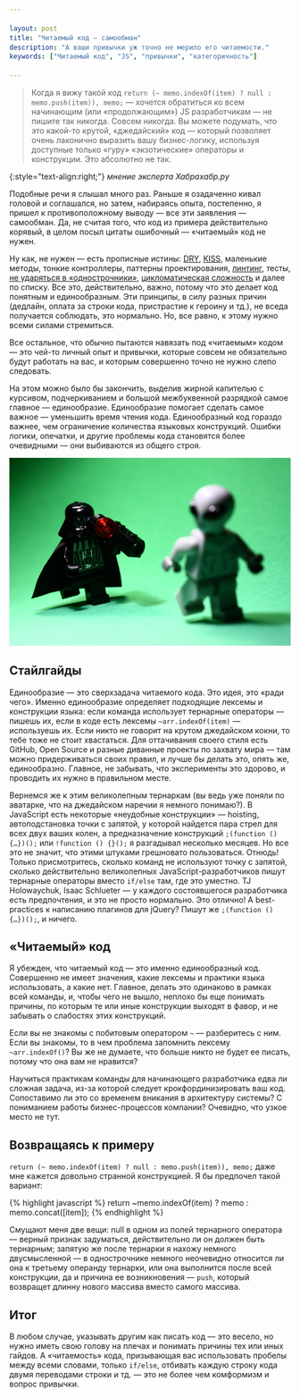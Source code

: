 ```yaml
---

layout: post
title: "Читаемый код — самообман"
description: "А ваши привычки уж точно не мерило его читаемости."
keywords: ["Читаемый код", "JS", "привычки", "категоричность"]

---
```


> Когда я вижу такой код `return (~ memo.indexOf(item) ? null : memo.push(item)), memo;`
— хочется обратиться ко всем начинающим (или «продолжающим») JS разработчикам —
не пишите так никогда. Совсем никогда. Вы можете подумать, что это какой-то крутой,
«джедайский» код — который позволяет очень лаконично выразить вашу бизнес-логику, 
используя доступные только «гуру» «экзотические» операторы и конструкции. 
Это абсолютно не так.

{:style="text-align:right;"}
_мнение эксперта Хабрахабр.ру_

Подобные речи я слышал много раз. Раньше я озадаченно кивал головой и соглашался, но
затем, набираясь опыта, постепенно, я пришел к противополож&shy;ному выводу — 
все эти заявления — самообман. Да, не считая того, что код из примера действительно
корявый, в целом посыл цитаты ошибочный — «читаемый» код не нужен. 

Ну как, не нужен — есть прописные истины: [DRY][4], [KISS][5], маленькие методы,
тонкие контроллеры, паттерны проектирования, [линтинг][3], тесты, [не ударяться в «однострочники»][2], 
[цикломатическая сложность][1] и далее по списку. Все это, действительно, важно, потому что 
это делает код понятным и единообразным. Эти принципы, в силу разных причин (дедлайн, 
оплата за строки кода, пристрастие к героину и тд.), не вседа получается соблюдать, это нормально. 
Но, все равно, к этому нужно всеми силами стремиться.

Все остальное, что обычно пытаются навязать под «читаемым» кодом — это
чей-то личный опыт и привычки, которые совсем не обязательно будут работать
на вас, и которым совершенно точно не нужно слепо следовать.

На этом можно было бы закончить, выделив жирной капителью с курсивом, подчеркиванием
и большой межбуквенной разрядкой самое главное — единообразие. Единообразие помогает сделать
самое важное — уменьшить время чтения кода. Единообразный код гораздо важнее, чем
ограничение количества языковых конструкций. Ошибки логики, опечатки, и другие проблемы кода
становятся более очевидными — они выбиваются из общего строя.

![](/assets/articles-assets/darth-n-alien.jpg)


## Стайлгайды

Единообразие — это сверхзадача читаемого кода. Это идея, это «ради чего». 
Именно единообразие определяет подходящие лексемы и конструкции языка:
если команда использует тернарные операторы — пишешь их, если в коде есть
лексемы `~arr.indexOf(item)` — используешь их. Если никто не говорит
на крутом джедайском кокни, то тебе тоже не стоит хвастаться. Для оттачивания
своего стиля есть GitHub, Open Source и разные диванные проекты по захвату мира
— там можно придерживаться своих правил, и лучше бы делать это, опять же,
единообразно. Главное, не забывать, что эксперименты это здорово, и проводить их
нужно в правильном месте.

Вернемся же к этим великолепным тернаркам (вы ведь уже поняли по аватарке, что на
джедайском наречии я немного понимаю?). В JavaScript есть некоторые «неудобные
конструкции» — hoisting, автоподстановка точки с запятой, у которой найдется
пара стрел для всех двух ваших колен, а предназначение конструкций `;(function () {…})();`
или `!function () {}();` я разгадывал несколько месяцев. Но все это не значит, что этими
штуками грешновато пользоваться. Отнюдь! Только присмотритесь, сколько команд
не используют точку с запятой, сколько действительно великолепных JavaScript-разработчиков
пишут тернарные операторы вместо `if/else` там, где это уместно. TJ Holowaychuk, Isaac Schlueter —
у каждого состоявшегося разработчика есть предпочтения, и это не просто нормально. Это отлично! А best-practices
к написанию плагинов для jQuery? Пишут же `;(function () {…})();`, и ничего.


##  «Читаемый» код

Я убежден, что читаемый код — это именно единообразный код. Совершенно не имеет 
значения, какие лексемы и практики языка использовать, а какие нет. Главное, 
делать это одинаково в рамках всей команды, и, чтобы чего не вышло, неплохо 
бы еще понимать причины, по которым те или иные конструкции выходят в фавор, и
не забывать о слабостях этих конструкций.

Если вы не знакомы с побитовым оператором `~` — разберитесь с ним. Если вы 
знакомы, то в чем проблема запомнить лексему `~arr.indexOf()`? Вы же не думаете,
что больше никто не будет ее писать, потому что она вам не нравится?

Научиться практикам команды для начинающего разработчика едва ли сложная задача, 
из-за которой следует крокфординизировать ваш код. Сопоставимо ли это со 
временем вникания в архитектуру системы? С пониманием работы бизнес-процессов 
компании? Очевидно, что узкое место не тут.


## Возвращаясь к примеру

`return (~ memo.indexOf(item) ? null : memo.push(item)), memo;` даже мне 
кажется  довольно странной конструкцией. Я бы предпочел такой вариант:

{% highlight javascript %}
return ~memo.indexOf(item)
  ? memo
  : memo.concat([item]);
{% endhighlight %}

Смущают меня две вещи: null в одном из полей тернарного оператора — верный признак
задуматься, действительно ли он должен быть тернарным; запятую же после тернарки
я нахожу немного двусмысленной — в однострочнике немного неочевидно относится ли она
к третьему операнду тернарки, или она выполнится после всей конструкции, да и причина
ее возникновения — `push`, который возвращет длинну нового массива вместо самого массива. 


## Итог
 
В любом случае, указывать другим как писать код — это весело, но нужно иметь
свою голову на плечах и понимать причины тех или иных гайдов. А «читаемость» кода,
призывающая вас использовать пробелы между всеми словами, только `if/else`, 
отбивать каждую строку кода двумя переводами строки и тд. — это не более чем
комформизм и вопрос привычки.




[1]: https://ru.wikipedia.org/wiki/%D6%E8%EA%EB%EE%EC%E0%F2%E8%F7%E5%F1%EA%E0%FF_%F1%EB%EE%E6%ED%EE%F1%F2%FC
[2]: https://ru.wikipedia.org/wiki/%D0%9A%D0%BE%D0%BB%D0%B8%D1%87%D0%B5%D1%81%D1%82%D0%B2%D0%BE_%D1%81%D1%82%D1%80%D0%BE%D0%BA_%D0%BA%D0%BE%D0%B4%D0%B0
[3]: http://www.jshint.com/
[4]: https://ru.wikipedia.org/wiki/Don%27t_repeat_yourself
[5]: https://ru.wikipedia.org/wiki/KISS_(%D0%BF%D1%80%D0%B8%D0%BD%D1%86%D0%B8%D0%BF)

